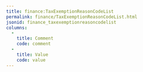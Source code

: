 ```yaml
---
title: finance:TaxExemptionReasonCodeList
permalink: finance/TaxExemptionReasonCodeList.html
jsonid: finance_taxexemptionreasoncodelist
columns:
  - 
    title: Comment
    code: comment
  - 
    title: Value
    code: value
---
```

